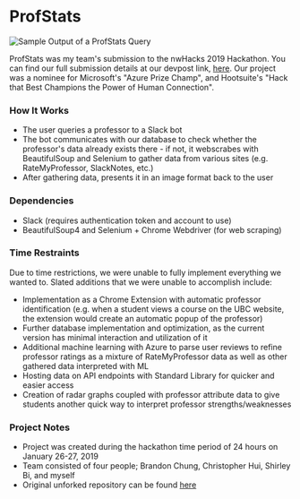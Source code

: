 # ProfStats

![Sample Output of a ProfStats Query](https://i.imgur.com/Med1pYx.png)

ProfStats was my team's submission to the nwHacks 2019 Hackathon. You can find our full submission details at our devpost link, [here](https://devpost.com/software/profstats). Our project was a nominee for Microsoft's "Azure Prize Champ", and Hootsuite's "Hack that Best Champions the Power of Human Connection".

### How It Works
- The user queries a professor to a Slack bot
- The bot communicates with our database to check whether the professor's data already exists there - if not, it webscrabes with BeautifulSoup and Selenium to gather data from various sites (e.g. RateMyProfessor, SlackNotes, etc.)
- After gathering data, presents it in an image format back to the user

### Dependencies
- Slack (requires authentication token and account to use)
- BeautifulSoup4 and Selenium + Chrome Webdriver (for web scraping)

### Time Restraints
Due to time restrictions, we were unable to fully implement everything we wanted to. Slated additions that we were unable to accomplish include:
- Implementation as a Chrome Extension with automatic professor identification (e.g. when a student views a course on the UBC website, the extension would create an automatic popup of the professor)
- Further database implementation and optimization, as the current version has minimal interaction and utilization of it
- Additional machine learning with Azure to parse user reviews to refine professor ratings as a mixture of RateMyProfessor data as well as other gathered data interpreted with ML
- Hosting data on API endpoints with Standard Library for quicker and easier access
- Creation of radar graphs coupled with professor attribute data to give students another quick way to interpret professor strengths/weaknesses

### Project Notes
- Project was created during the hackathon time period of 24 hours on January 26-27, 2019
- Team consisted of four people; Brandon Chung, Christopher Hui, Shirley Bi, and myself
- Original unforked repository can be found [here](https://github.com/bchung00/NwHacks-2019)
